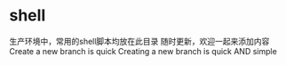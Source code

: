 # shell
生产环境中，常用的shell脚本均放在此目录
随时更新，欢迎一起来添加内容
Create a new branch is quick
Creating a new branch is quick AND simple
